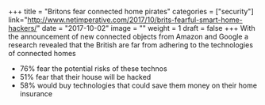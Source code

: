+++
title = "Britons fear connected home pirates"
categories = ["security"]
link="http://www.netimperative.com/2017/10/brits-fearful-smart-home-hackers/"
date = "2017-10-02"
image = ""
weight = 1
draft = false
+++
With the announcement of new connected objects from Amazon and Google a research revealed that the British are far from adhering to the technologies of connected homes
 - 76%  fear the potential risks of these technos
 - 51%  fear that their house will be hacked
 - 58%  would buy technologies that could save them money on their home insurance
<!--stackedit_data:
eyJoaXN0b3J5IjpbMTQ2NDU0MzI1Ml19
-->